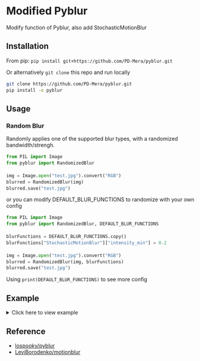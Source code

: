 # Modified Pyblur

Modify function of Pyblur, also add StochasticMotionBlur

## Installation

From pip: `pip install git+https://github.com/PD-Mera/pyblur.git`

Or alternatively `git clone` this repo and run locally

``` bash
git clone https://github.com/PD-Mera/pyblur.git
pip install -e pyblur
```

## Usage

### Random Blur
Randomly applies one of the supported blur types, with a randomized bandwidth/strengh.

``` python
from PIL import Image
from pyblur import RandomizedBlur

img = Image.open("test.jpg").convert("RGB")
blurred = RandomizedBlur(img)
blurred.save("test.jpg")
```

or you can modify DEFAULT_BLUR_FUNCTIONS to randomize with your own config

``` python
from PIL import Image
from pyblur import RandomizedBlur, DEFAULT_BLUR_FUNCTIONS

blurFunctions = DEFAULT_BLUR_FUNCTIONS.copy()
blurFunctions["StochasticMotionBlur"]["intensity_min"] = 0.2

img = Image.open("test.jpg").convert("RGB")
blurred = RandomizedBlur(img, blurFunctions)
blurred.save("test.jpg")
```

Using `print(DEFAULT_BLUR_FUNCTIONS)` to see more config

## Example

<details>
  <summary>Click here to view example</summary>

| High Quality |
| :---: |
| ![](./assets/test256.png) |

| Box Blur | Defocus Blur |
| :---: | :---: |
| ![](./assets/box_blur.jpg) | ![](./assets/defocus_blur.jpg) |

| Gaussian Blur | Linear Motion Blur |
| :---: | :---: |
| ![](./assets/gaussian_blur.jpg) | ![](./assets/linear_motion_blur.jpg) |

| Psf Blur | Stochastic Motion Blur |
| :---: | :---: |
| ![](./assets/psf_blur.jpg) | ![](./assets/stochastic_motion_blur.jpg) |

</details>

## Reference

- [lospooky/pyblur](https://github.com/lospooky/pyblur)
- [LeviBorodenko/motionblur](https://github.com/LeviBorodenko/motionblur)